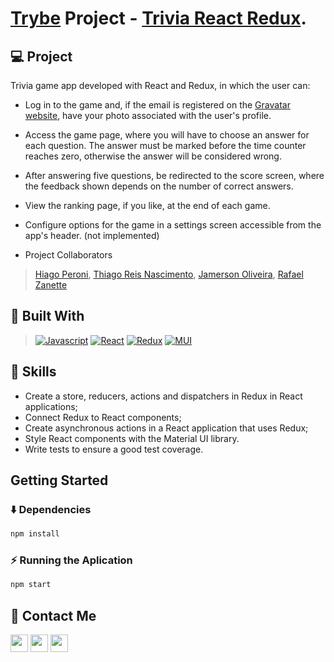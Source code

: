 # [Trybe](https://www.betrybe.com/) Project - [Trivia React Redux](https://recipes-app-debiasi.vercel.app/).

## 💻 Project
Trivia game app developed with React and Redux, in which the user can:

- Log in to the game and, if the email is registered on the [Gravatar website](https://pt.gravatar.com/site/login), have your photo associated with the user's profile.
- Access the game page, where you will have to choose an answer for each question. The answer must be marked before the time counter reaches zero, otherwise the answer will be considered wrong.
- After answering five questions, be redirected to the score screen, where the feedback shown depends on the number of correct answers.
- View the ranking page, if you like, at the end of each game.
- Configure options for the game in a settings screen accessible from the app's header. (not implemented)

- Project Collaborators
> [Hiago Peroni](https://www.linkedin.com/in/hiago-peroni/), [Thiago Reis Nascimento](https://www.linkedin.com/in/thiagonascimentodev/), [Jamerson Oliveira](https://www.linkedin.com/in/jamerson-oliveira-36b92452/), [Rafael Zanette](https://www.linkedin.com/in/rafabzf/)


## 🚀 Built With

> [![Javascript][Javascript]][Javascript-url]
[![React][React.js]][React-url]
[![Redux][Redux]][Redux-url]
[![MUI][MUI]][MUI-url]


## 📌 Skills

- Create a store, reducers, actions and dispatchers in Redux in React applications;
- Connect Redux to React components;
- Create asynchronous actions in a React application that uses Redux;
- Style React components with the Material UI library.
- Write tests to ensure a good test coverage.

## Getting Started

### ⬇️ Dependencies

```bash
npm install
``` 

### ⚡ Running the Aplication

```bash
npm start
``` 

## 💬 Contact Me

<div align="left" style="display: inline_block">
  <a href="https://arthur-debiasi.github.io" target="_blank"><img height="28rem" src="https://img.shields.io/badge/my_portfolio-3fc337?style=for-the-badge" target="_blank"></a> 
  <a href="https://www.linkedin.com/in/arthur-debiasi" target="_blank"><img height="28rem" src="https://img.shields.io/badge/LinkedIn-0077B5?style=for-the-badge&logo=linkedin&logoColor=white"></a> 
  <a href = "mailto:arthurdebiasi@hotmail.com"><img height="28rem" src="https://img.shields.io/badge/outlook-0078D4?style=for-the-badge&logo=microsoftoutlook&logoColor=white" target="_blank"></a>
</div>

<!-- ## 📄 Licença

Esse projeto está sob licença. Veja o arquivo [LICENÇA](LICENSE.md) para mais detalhes.

[⬆ Voltar ao topo](#nome-do-projeto)<br> -->

[Javascript]: https://img.shields.io/badge/javascript-F7DF1E?style=for-the-badge&logo=javascript&logoColor=white
[Javascript-url]: https://developer.mozilla.org/pt-BR/docs/Web/JavaScript
[React.js]: https://img.shields.io/badge/React-20232A?style=for-the-badge&logo=react&logoColor=61DAFB
[React-url]: https://reactjs.org/
[Redux]: https://img.shields.io/badge/redux-764ABC?style=for-the-badge&logo=redux&logoColor=white
[Redux-url]: https://redux.js.org/
[MUI]: https://img.shields.io/badge/material_ui-007FFF?style=for-the-badge&logo=mui&logoColor=white
[MUI-url]: https://img.shields.io/badge/material_ui-007FFF?style=for-the-badge&logo=mui&logoColor=white
